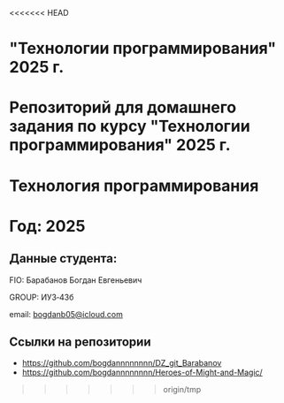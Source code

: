 <<<<<<< HEAD
# "Технологии программирования" 2025 г.
Репозиторий для домашнего задания по курсу "Технологии программирования" 2025 г.
=======
# Технология программирования
# Год: 2025

## Данные студента:

FIO: Барабанов Богдан Евгеньевич

GROUP: ИУ3‑43б

email: bogdanb05@icloud.com

## Ссылки на репозитории



- https://github.com/bogdannnnnnnn/DZ_git_Barabanov
- https://github.com/bogdannnnnnnn/Heroes-of-Might-and-Magic/
>>>>>>> origin/tmp